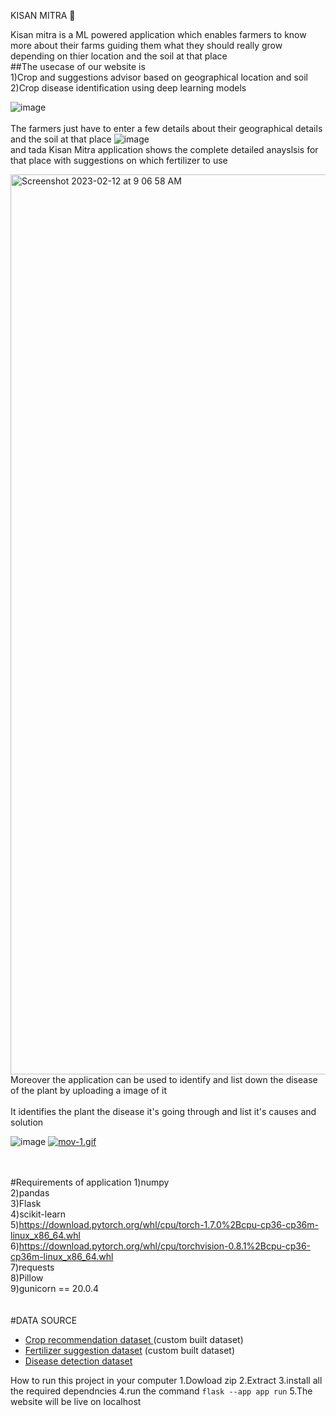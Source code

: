 
KISAN MITRA 🤝

Kisan mitra is a ML powered application which enables farmers to know more about their farms guiding them what they should really grow depending on thier location and the soil at that place
<br>
##The usecase of our website is <br>
1)Crop and suggestions advisor based on geographical location and soil<br>
2)Crop disease identification using deep learning models<br>


![image](https://user-images.githubusercontent.com/89967721/218291543-2dd6245c-d84c-4d23-929e-7ca83cd868da.png)
<br><br>
The farmers just have to enter a few details about their geographical details and the soil at that place 
![image](https://user-images.githubusercontent.com/89967721/218291562-9b0c74b9-43c0-4ac3-918a-a23bb92bc276.png)
<br>
and tada Kisan Mitra application shows the complete detailed anayslsis for that place with suggestions on which fertilizer to use

<img width="1440" alt="Screenshot 2023-02-12 at 9 06 58 AM" src="https://user-images.githubusercontent.com/89967721/218291608-1dd1394d-a1cd-472a-aa4b-e0340af738a7.png">
<br>
Moreover the application can be used to identify and list down the disease of the plant by uploading a image of it  <br><br>
It identifies the plant the disease it's going through and list it's causes and solution

![image](https://s9.gifyu.com/images/mov-1.gif)
<a href="https://gifyu.com/image/Sqlgz"><img src="https://s9.gifyu.com/images/mov-1.gif" alt="mov-1.gif" border="0" /></a>

<br><br>
#Requirements of application
1)numpy<br>
2)pandas<br>
3)Flask<br>
4)scikit-learn<br>
5)https://download.pytorch.org/whl/cpu/torch-1.7.0%2Bcpu-cp36-cp36m-linux_x86_64.whl<br>
6)https://download.pytorch.org/whl/cpu/torchvision-0.8.1%2Bcpu-cp36-cp36m-linux_x86_64.whl<br>
7)requests<br>
8)Pillow<br>
9)gunicorn == 20.0.4<br>
<br><br>
#DATA SOURCE 
- [Crop recommendation dataset ](https://www.kaggle.com/atharvaingle/crop-recommendation-dataset) (custom built dataset)
- [Fertilizer suggestion dataset](https://github.com/Gladiator07/Harvestify/blob/master/Data-processed/fertilizer.csv) (custom built dataset)
- [Disease detection dataset](https://www.kaggle.com/vipoooool/new-plant-diseases-dataset)


How to run this project in your computer 
1.Dowload zip
2.Extract 
3.install all the required dependncies 
4.run the command ```flask --app app run```
5.The website will be live on localhost

